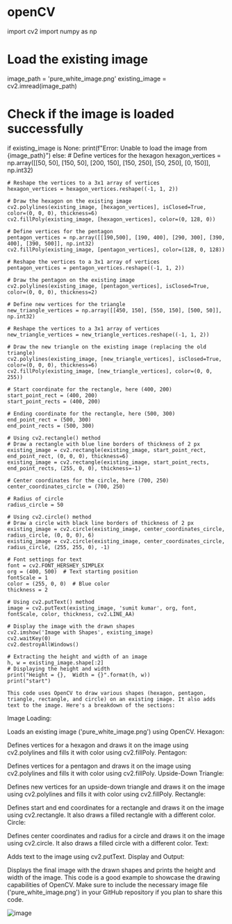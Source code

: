# openCV
import cv2
import numpy as np

# Load the existing image
image_path = 'pure_white_image.png'
existing_image = cv2.imread(image_path)

# Check if the image is loaded successfully
if existing_image is None:
    print(f"Error: Unable to load the image from {image_path}")
else:
    # Define vertices for the hexagon
    hexagon_vertices = np.array([[50, 50], [150, 50], [200, 150], [150, 250], [50, 250], [0, 150]], np.int32)

    # Reshape the vertices to a 3x1 array of vertices
    hexagon_vertices = hexagon_vertices.reshape((-1, 1, 2))

    # Draw the hexagon on the existing image
    cv2.polylines(existing_image, [hexagon_vertices], isClosed=True, color=(0, 0, 0), thickness=6)
    cv2.fillPoly(existing_image, [hexagon_vertices], color=(0, 128, 0))

    # Define vertices for the pentagon
    pentagon_vertices = np.array([[190,500], [190, 400], [290, 300], [390, 400], [390, 500]], np.int32)
    cv2.fillPoly(existing_image, [pentagon_vertices], color=(128, 0, 128))

    # Reshape the vertices to a 3x1 array of vertices
    pentagon_vertices = pentagon_vertices.reshape((-1, 1, 2))

    # Draw the pentagon on the existing image
    cv2.polylines(existing_image, [pentagon_vertices], isClosed=True, color=(0, 0, 0), thickness=2)

    # Define new vertices for the triangle
    new_triangle_vertices = np.array([[450, 150], [550, 150], [500, 50]], np.int32)

    # Reshape the vertices to a 3x1 array of vertices
    new_triangle_vertices = new_triangle_vertices.reshape((-1, 1, 2))

    # Draw the new triangle on the existing image (replacing the old triangle)
    cv2.polylines(existing_image, [new_triangle_vertices], isClosed=True, color=(0, 0, 0), thickness=6)
    cv2.fillPoly(existing_image, [new_triangle_vertices], color=(0, 0, 255))

    # Start coordinate for the rectangle, here (400, 200)
    start_point_rect = (400, 200)
    start_point_rects = (400, 200)

    # Ending coordinate for the rectangle, here (500, 300)
    end_point_rect = (500, 300)
    end_point_rects = (500, 300)

    # Using cv2.rectangle() method
    # Draw a rectangle with blue line borders of thickness of 2 px
    existing_image = cv2.rectangle(existing_image, start_point_rect, end_point_rect, (0, 0, 0), thickness=6)
    existing_image = cv2.rectangle(existing_image, start_point_rects, end_point_rects, (255, 0, 0), thickness=-1)

    # Center coordinates for the circle, here (700, 250)
    center_coordinates_circle = (700, 250)

    # Radius of circle
    radius_circle = 50

    # Using cv2.circle() method
    # Draw a circle with black line borders of thickness of 2 px
    existing_image = cv2.circle(existing_image, center_coordinates_circle, radius_circle, (0, 0, 0), 6)
    existing_image = cv2.circle(existing_image, center_coordinates_circle, radius_circle, (255, 255, 0), -1)

    # Font settings for text
    font = cv2.FONT_HERSHEY_SIMPLEX 
    org = (400, 500)  # Text starting position
    fontScale = 1
    color = (255, 0, 0)  # Blue color
    thickness = 2

    # Using cv2.putText() method 
    image = cv2.putText(existing_image, 'sumit kumar', org, font, fontScale, color, thickness, cv2.LINE_AA)

    # Display the image with the drawn shapes
    cv2.imshow('Image with Shapes', existing_image)
    cv2.waitKey(0)
    cv2.destroyAllWindows()

    # Extracting the height and width of an image
    h, w = existing_image.shape[:2]
    # Displaying the height and width
    print("Height = {},  Width = {}".format(h, w))
    print("start")

    This code uses OpenCV to draw various shapes (hexagon, pentagon, triangle, rectangle, and circle) on an existing image. It also adds text to the image. Here's a breakdown of the sections:

Image Loading:

Loads an existing image ('pure_white_image.png') using OpenCV.
Hexagon:

Defines vertices for a hexagon and draws it on the image using cv2.polylines and fills it with color using cv2.fillPoly.
Pentagon:

Defines vertices for a pentagon and draws it on the image using cv2.polylines and fills it with color using cv2.fillPoly.
Upside-Down Triangle:

Defines new vertices for an upside-down triangle and draws it on the image using cv2.polylines and fills it with color using cv2.fillPoly.
Rectangle:

Defines start and end coordinates for a rectangle and draws it on the image using cv2.rectangle. It also draws a filled rectangle with a different color.
Circle:

Defines center coordinates and radius for a circle and draws it on the image using cv2.circle. It also draws a filled circle with a different color.
Text:

Adds text to the image using cv2.putText.
Display and Output:

Displays the final image with the drawn shapes and prints the height and width of the image.
This code is a good example to showcase the drawing capabilities of OpenCV. Make sure to include the necessary image file ('pure_white_image.png') in your GitHub repository if you plan to share this code.

![image](https://github.com/Sumitnitrkl/openCV/assets/121357559/0e219ec1-40be-4969-8185-6cad0357e136)

